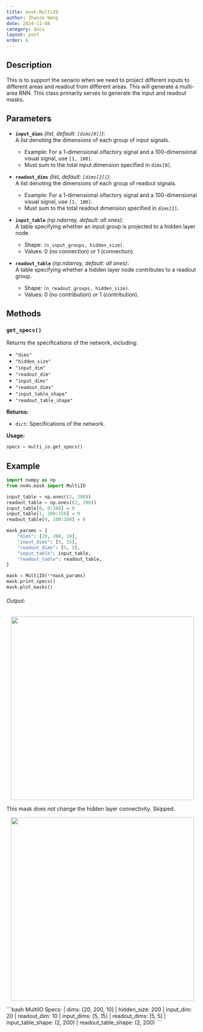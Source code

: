 ```yaml
---
title: mask.MultiIO
author: Zhaoze Wang
date: 2024-11-08
category: docs
layout: post
order: 6
---
```



## Description

This is to support the senario when we need to project different inputs to different areas and readout from different areas. This will generate a multi-area RNN. This class primarily serves to generate the input and readout masks.

## Parameters

- **`input_dims`** *(list, default: `[dims[0]]`)*:  
  A list denoting the dimensions of each group of input signals.  
  - Example: For a 1-dimensional olfactory signal and a 100-dimensional visual signal, use `[1, 100]`.  
  - Must sum to the total input dimension specified in `dims[0]`.

- **`readout_dims`** *(list, default: `[dims[2]]`)*:  
  A list denoting the dimensions of each group of readout signals.  
  - Example: For a 1-dimensional olfactory signal and a 100-dimensional visual signal, use `[1, 100]`.  
  - Must sum to the total readout dimension specified in `dims[2]`.

- **`input_table`** *(np.ndarray, default: all ones)*:  
  A table specifying whether an input group is projected to a hidden layer node.  
  - Shape: `(n_input_groups, hidden_size)`.  
  - Values: 0 (no connection) or 1 (connection).

- **`readout_table`** *(np.ndarray, default: all ones)*:  
  A table specifying whether a hidden layer node contributes to a readout group.  
  - Shape: `(n_readout_groups, hidden_size)`.  
  - Values: 0 (no contribution) or 1 (contribution).

## Methods

### `get_specs()`
Returns the specifications of the network, including:
- `"dims"`
- `"hidden_size"`
- `"input_dim"`
- `"readout_dim"`
- `"input_dims"`
- `"readout_dims"`
- `"input_table_shape"`
- `"readout_table_shape"`

**Returns:**  
- `dict`: Specifications of the network.

**Usage:**  
```python
specs = multi_io.get_specs()
```

## Example

```python
import numpy as np
from nn4n.mask import MultiIO

input_table = np.ones((2, 200))
readout_table = np.ones((2, 200))
input_table[0, 0:100] = 0
input_table[1, 100:150] = 0
readout_table[0, 100:200] = 0

mask_params = {
    "dims": [20, 200, 10],
    "input_dims": [5, 15],
    "readout_dims": [5, 5],
    "input_table": input_table,
    "readout_table": readout_table,
}

mask = MultiIO(**mask_params)
mask.print_specs()
mask.plot_masks()
```

###### Output:
<p align="center">
<img src="{{ '/assets/images/mask/results/multi_io_input_mask.png' | relative_url }}" width="480">
</p>
This mask does not change the hidden layer connectivity. Skipped.
<p align="center">
<img src="{{ '/assets/images/mask/results/multi_io_readout_mask.png' | relative_url }}" width="480">
</p>
```bash
MultiIO Specs: 
   | dims:               [20, 200, 10]
   | hidden_size:        200
   | input_dim:          20
   | readout_dim:         10
   | input_dims:         [5, 15]
   | readout_dims:        [5, 5]
   | input_table_shape:  (2, 200)
   | readout_table_shape: (2, 200)
```
